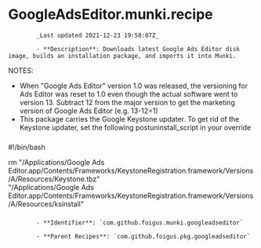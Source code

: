 # GoogleAdsEditor.munki.recipe

            _Last updated 2021-12-23 19:58:07Z_

            - **Description**: Downloads latest Google Ads Editor disk image, builds an installation package, and imports it into Munki.

NOTES:
- When "Google Ads Editor" version 1.0 was released, the versioning for Ads Editor was reset to 1.0 even though the actual software went to version 13.  Subtract 12 from the major version to get the marketing version of Google Ads Editor (e.g. 13-12=1)
- This package carries the Google Keystone updater.  To get rid of the Keystone updater, set the following postuninstall_script in your override

###
#!/bin/bash

rm "/Applications/Google Ads Editor.app/Contents/Frameworks/KeystoneRegistration.framework/Versions/A/Resources/Keystone.tbz" \
"/Applications/Google Ads Editor.app/Contents/Frameworks/KeystoneRegistration.framework/Versions/A/Resources/ksinstall"
###

            - **Identifier**: `com.github.foigus.munki.googleadseditor`

            - **Parent Recipes**: `com.github.foigus.pkg.googleadseditor`